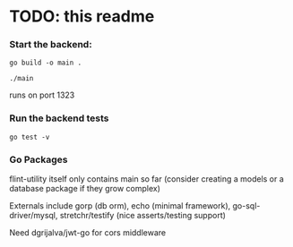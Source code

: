 # TODO: this readme

### Start the backend:

`go build -o main .`

`./main`

runs on port 1323


### Run the backend tests

   `go test -v`


### Go Packages

flint-utility itself only contains main so far (consider creating a models or a database package if they grow complex)

Externals include gorp (db orm), echo (minimal framework), go-sql-driver/mysql, stretchr/testify (nice asserts/testing support)

Need dgrijalva/jwt-go for cors middleware
